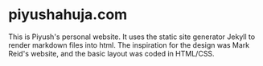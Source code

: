 piyushahuja.com
===============

This is Piyush's personal website. It uses the static site generator Jekyll to render markdown files into html. The inspiration for the design was Mark Reid's website,  and the basic layout was coded in HTML/CSS.

<!-- To do: 

- Modularize CSS
- Make the website reponsive
- Add features from: https://www.gwern.net/About#tools

http://nicolashery.com/fast-mobile-friendly-website-with-jekyll/


 -->